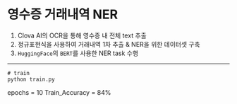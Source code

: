 # 영수증 거래내역 NER

1. Clova AI의 OCR을 통해 영수증 내 전체 text 추출
2. 정규표현식을 사용하여 거래내역 1차 추출 & NER을 위한 데이터셋 구축
3. `HuggingFace`의 `BERT`를 사용한 NER task 수행
___
```
# train
python train.py
```

epochs = 10
Train_Accuracy = 84%
